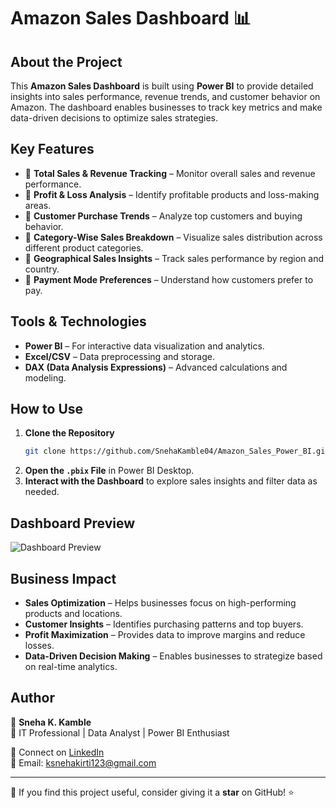 # Amazon Sales Dashboard 📊

## About the Project
This **Amazon Sales Dashboard** is built using **Power BI** to provide detailed insights into sales performance, revenue trends, and customer behavior on Amazon. The dashboard enables businesses to track key metrics and make data-driven decisions to optimize sales strategies.

## Key Features
- 📌 **Total Sales & Revenue Tracking** – Monitor overall sales and revenue performance.
- 📌 **Profit & Loss Analysis** – Identify profitable products and loss-making areas.
- 📌 **Customer Purchase Trends** – Analyze top customers and buying behavior.
- 📌 **Category-Wise Sales Breakdown** – Visualize sales distribution across different product categories.
- 📌 **Geographical Sales Insights** – Track sales performance by region and country.
- 📌 **Payment Mode Preferences** – Understand how customers prefer to pay.

## Tools & Technologies
- **Power BI** – For interactive data visualization and analytics.
- **Excel/CSV** – Data preprocessing and storage.
- **DAX (Data Analysis Expressions)** – Advanced calculations and modeling.

## How to Use
1. **Clone the Repository**
   ```sh
   git clone https://github.com/SnehaKamble04/Amazon_Sales_Power_BI.git
   ```
2. **Open the `.pbix` File** in Power BI Desktop.
3. **Interact with the Dashboard** to explore sales insights and filter data as needed.

## Dashboard Preview
![Dashboard Preview](dashboard-preview.png)

## Business Impact
- **Sales Optimization** – Helps businesses focus on high-performing products and locations.
- **Customer Insights** – Identifies purchasing patterns and top buyers.
- **Profit Maximization** – Provides data to improve margins and reduce losses.
- **Data-Driven Decision Making** – Enables businesses to strategize based on real-time analytics.

## Author
👤 **Sneha K. Kamble**  
💼 IT Professional | Data Analyst | Power BI Enthusiast

📩 Connect on [LinkedIn]((https://www.linkedin.com/in/sneha-k-kamble-48b733267/))  
📧 Email: ksnehakirti123@gmail.com

---
🌟 If you find this project useful, consider giving it a **star** on GitHub! ⭐
